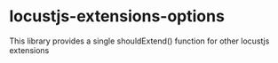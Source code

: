 # locustjs-extensions-options
This library provides a single shouldExtend() function for other locustjs extensions
